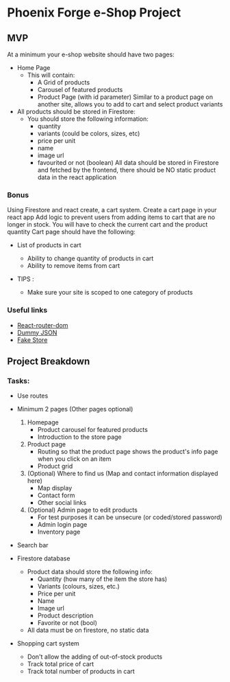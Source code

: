 # Phoenix Forge e-Shop Project

## MVP

At a minimum your e-shop website should have two pages:

-   Home Page
    -   This will contain:
        -   A Grid of products
        -   Carousel of featured products
        -   Product Page (with id parameter) Similar to a product page on another site, allows you to add to cart and select product variants
-   All products should be stored in Firestore:
    -   You should store the following information:
        -   quantity
        -   variants (could be colors, sizes, etc)
        -   price per unit
        -   name
        -   image url
        -   favourited or not (boolean)
            All data should be stored in Firestore and fetched by the frontend, there should be NO static product data in the react application

### Bonus

Using Firestore and react create, a cart system. Create a cart page in your react app Add logic to prevent users from adding items to cart that are no longer in stock. You will have to check the current cart and the product quantity Cart page should have the following:

-   List of products in cart

    -   Ability to change quantity of products in cart
    -   Ability to remove items from cart

-   TIPS :
    -   Make sure your site is scoped to one category of products

### Useful links

-   [React-router-dom](https://reactrouter.com/docs/en/v6/getting-started/overview)
-   [Dummy JSON](https://dummyjson.com/)
-   [Fake Store](https://fakestoreapi.com/)

## Project Breakdown

### Tasks:

-   Use routes
-   Minimum 2 pages (Other pages optional)

    1. Homepage
        - Product carousel for featured products
        - Introduction to the store page
    2. Product page
        - Routing so that the product page shows the product's info page when you click on an item
        - Product grid
    3. (Optional) Where to find us (Map and contact information displayed here)
        - Map display
        - Contact form
        - Other social links
    4. (Optional) Admin page to edit products
        - For test purposes it can be unsecure (or coded/stored password)
        - Admin login page
        - Inventory page

-   Search bar
-   Firestore database
    -   Product data should store the following info:
        -   Quantity (how many of the item the store has)
        -   Variants (colours, sizes, etc.)
        -   Price per unit
        -   Name
        -   Image url
        -   Product description
        -   Favorite or not (bool)
    -   All data must be on firestore, no static data
-   Shopping cart system
    -   Don't allow the adding of out-of-stock products
    -   Track total price of cart
    -   Track total number of products in cart
